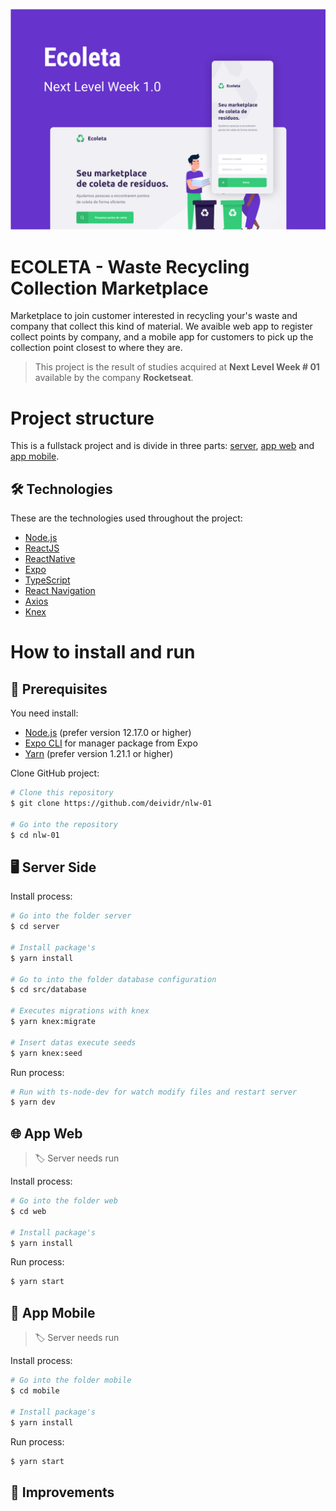 ![Capa do Projeto](capa.png)

# ECOLETA - Waste Recycling Collection Marketplace

Marketplace to join customer interested in recycling your's waste and company that collect this kind of material. We avaible web app to register collect points by company, and a mobile app for customers to pick up the collection point closest to where they are.

> This project is the result of studies acquired at **Next Level Week # 01** available by the company **Rocketseat**. 

# Project structure

This is a fullstack project and is divide in three parts: [server](server), [app web](web) and [app mobile](mobile).

## 🛠️ Technologies

These are the technologies used throughout the project:

-  [Node.js][nodejs]
-  [ReactJS](https://reactjs.org/)
-  [ReactNative](https://reactnative.dev/)
-  [Expo](https://expo.io/learn)
-  [TypeScript](https://www.typescriptlang.org/)
-  [React Navigation](https://reactnavigation.org/)
-  [Axios](https://github.com/axios/axios)
-  [Knex](http://knexjs.org/#knexfile)

# How to install and run

## 📌 Prerequisites

You need install:

- [Node.js][nodejs] (prefer version 12.17.0 or higher)
- [Expo CLI][expocli] for manager package from Expo
- [Yarn][yarn] (prefer version 1.21.1 or higher)

Clone GitHub project:

```bash
# Clone this repository
$ git clone https://github.com/deividr/nlw-01

# Go into the repository
$ cd nlw-01
```

## 🖥️ Server Side

Install process:

```bash
# Go into the folder server
$ cd server

# Install package's
$ yarn install

# Go to into the folder database configuration
$ cd src/database

# Executes migrations with knex
$ yarn knex:migrate

# Insert datas execute seeds
$ yarn knex:seed
```

Run process:

```bash
# Run with ts-node-dev for watch modify files and restart server
$ yarn dev
```

## 🌐 App Web

> 🏷️ Server needs run

Install process:

```bash
# Go into the folder web
$ cd web

# Install package's
$ yarn install
```

Run process:

```bash
$ yarn start
```

## 📱 App Mobile

> 🏷️ Server needs run

Install process:

```bash
# Go into the folder mobile
$ cd mobile

# Install package's
$ yarn install
```

Run process:

```bash
$ yarn start
```

## :tada: Improvements

[nodejs]: https://nodejs.org/
[expocli]: https://docs.expo.io/get-started/installation/
[yarn]: https://yarnpkg.com/
[vc]: https://code.visualstudio.com/
[vceditconfig]: https://marketplace.visualstudio.com/items?itemName=EditorConfig.EditorConfig
[vceslint]: https://marketplace.visualstudio.com/items?itemName=dbaeumer.vscode-eslint
